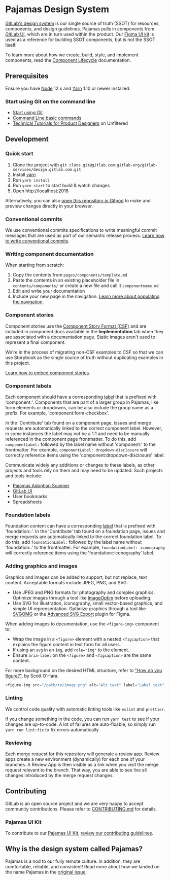 # Pajamas Design System

[GitLab's design system](https://design.gitlab.com/) is our single source of truth (SSOT) for resources, components, and design guidelines. Pajamas pulls in components from [GitLab UI](https://gitlab.com/gitlab-org/gitlab-ui), which are in turn used within the product. Our [Figma UI kit](https://www.figma.com/file/qEddyqCrI7kPSBjGmwkZzQ/Pajamas-UI-Kit) is used as a reference for building SSOT components, but is not the SSOT itself.

To learn more about how we create, build, style, and implement components, read the [Component Lifecycle](https://design.gitlab.com/get-started/lifecycle/) documentation.

## Prerequisites

Ensure you have [Node](https://nodejs.org/en/) 12.x and [Yarn](https://yarnpkg.com/) 1.10 or newer installed.

### Start using Git on the command line

- [Start using Git](https://docs.gitlab.com/ee/gitlab-basics/start-using-git.html)
- [Command Line basic commands](https://docs.gitlab.com/ee/gitlab-basics/command-line-commands.html)
- [Technical Tutorials for Product Designers](https://www.youtube.com/playlist?list=PL05JrBw4t0Kra6RseLWXFIXtu9UPzjzbT) on Unfiltered

## Development

### Quick start

1. Clone the project with `git clone git@gitlab.com:gitlab-org/gitlab-services/design.gitlab.com.git`
1. Install [yarn](https://yarnpkg.com/en/docs/install)
1. Run `yarn install`
1. Run `yarn start` to start build & watch changes
1. Open http://localhost:2018

Alternatively, you can also [open this repository in Gitpod](https://gitpod.io/#https://gitlab.com/gitlab-org/gitlab-services/design.gitlab.com/-/tree/main/) to make and preview changes directly in your browser.

### Conventional commits

We use conventional commits specifications to write meaningful commit messages that are used as part of our semantic release process. [Learn how to write conventional commits](https://gitlab.com/gitlab-org/gitlab-services/design.gitlab.com/-/blob/main/doc/commits.md).

### Writing component documentation

When starting from scratch:

1. Copy the contents from `pages/components/template.md`
1. Paste the contents in an existing placeholder file in `contents/components/` or create a new file and call it `componentname.md`
1. Edit and write your documentation
1. Include your new page in the navigation. [Learn more about populating the navigation].

[learn more about populating the navigation]: /doc/navigation.md

### Component stories

Component stories use the [Component Story Format (CSF)](https://storybook.js.org/docs/react/api/csf) and are included in component docs available in the **Implementation** tab when they are associated with a documentation page. Static images aren't used to represent a final component.

We're in the process of migrating non-CSF examples to CSF so that we can use Storybook as the single source of truth without duplicating examples in this project.

[Learn how to embed component stories](/doc/embed-gitlab-ui-stories.md).

### Component labels

Each component should have a corresponding [label](https://gitlab.com/gitlab-org/gitlab/-/labels?subscribed=&search=component:) that is prefixed with 'component:'. Components that are part of a larger group in Pajamas, like form elements or dropdowns, can be also include the group name as a prefix. For example, 'component:form-checkbox'.

In the 'Contribute' tab found on a component page, issues and merge requests are automatically linked to the correct component label. However, in some instances the label may not be a 1:1 and need to be manually referenced in the component page frontmatter. To do this, add `componentLabel:` followed by the label name without 'component:' to the frontmatter. For example, `componentLabel: dropdown-disclosure` will correctly reference items using the 'component:dropdown-disclosure' label.

Communicate widely any additions or changes to these labels, as other projects and tools rely on them and may need to be updated. Such projects and tools include:
- [Pajamas Adoption Scanner](https://gitlab.com/gitlab-org/frontend/pajamas-adoption-scanner)
- [GitLab UI](https://gitlab.com/gitlab-org/gitlab-ui)
- User bookmarks
- Spreadsheets

### Foundation labels

Foundation content can have a corresponding [label](https://gitlab.com/gitlab-org/gitlab/-/labels?subscribed=&search=foundation::) that is prefixed with 'foundation::'. In the 'Contribute' tab found on a foundation page, issues and merge requests are automatically linked to the correct foundation label. To do this, add `foundationLabel:` followed by the label name without 'foundation::' to the frontmatter. For example, `foundationLabel: iconography` will correctly reference items using the 'foundation::iconography' label.

### Adding graphics and images

Graphics and images can be added to support, but not replace, text content. Acceptable formats include JPEG, PNG, and SVG.

- Use JPEG and PNG formats for photography and complex graphics. Optimize images through a tool like [ImageOptim](https://imageoptim.com/mac) before uploading.
- Use SVG for illustration, iconography, small vector-based graphics, and simple UI repreesentation. Optimize graphics through a tool like [SVGOMG](https://jakearchibald.github.io/svgomg/) or the [Advanced SVG Export](https://www.figma.com/community/plugin/782713260363070260) plugin for Figma.

When adding images to documentation, use the `<figure-img>` component to:

- Wrap the image in a `<figure>` element with a nested `<figcaption>` that explains the figure content in text form for all users.
- If using an `svg` in an `img`, add `role="img"` to the element.
- Ensure `aria-label` on the `<figure>` and `<figcaption>` are the same content.

For more background on the desired HTML structure, refer to ["How do you figure?"](https://www.scottohara.me/blog/2019/01/21/how-do-you-figure.html), by Scott O'Hara.

```js
<figure-img src="/path/to/image.png" alt="Alt text" label="Label text" width="360"></figure-img>
```

### Linting

We control code quality with automatic linting tools like `eslint` and `prettier`.

If you change something in the code, you can run `yarn test` to see if your changes are up-to-code. A lot of failures are auto-fixable, so simply run `yarn run lint:fix` to fix errors automatically.

### Reviewing

Each merge request for this repository will generate a [review app](https://docs.gitlab.com/ee/ci/review_apps/). Review apps create a new environment (dynamically) for each one of your branches. A Review App is then visible as a link when you visit the merge request relevant to the branch. That way, you are able to see live all changes introduced by the merge request changes.

## Contributing

GitLab is an open source project and we are very happy to accept community
contributions. Please refer to [CONTRIBUTING.md](/CONTRIBUTING.md) for details.

### Pajamas UI Kit

To contribute to our [Pajamas UI Kit](https://www.figma.com/file/qEddyqCrI7kPSBjGmwkZzQ/Pajamas-UI-Kit), [review our contributing guidelines](https://gitlab.com/gitlab-org/gitlab-services/design.gitlab.com/-/blob/main/doc/pajamas-ui-kit.md).

## Why is the design system called Pajamas?

Pajamas is a nod to our fully remote culture. In addition, they are comfortable, reliable, and consistent! Read more about how we landed on the name Pajamas in the [original issue](https://gitlab.com/gitlab-org/gitlab-services/design.gitlab.com/issues/138).
